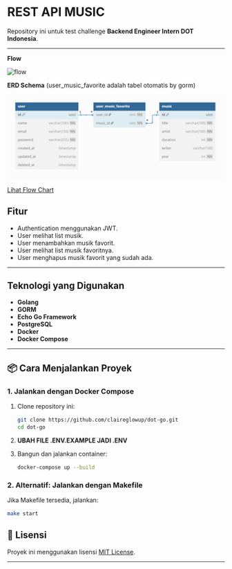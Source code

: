 <!-- @format -->

# **REST API MUSIC**

Repository ini untuk test challenge **Backend Engineer Intern DOT Indonesia**.

---

**Flow**

![flow](https://i.pinimg.com/736x/c8/1d/4b/c81d4b034203100c3e9d13c8ca3d4d80.jpg)

**ERD Schema**
(user_music_favorite adalah tabel otomatis by gorm)

![erd](dot.png)

[Lihat Flow Chart](https://miro.com/app/board/uXjVIx8lumg=/?moveToWidget=3458764629378649791&cot=14)

## **Fitur**

- Authentication menggunakan JWT.
- User melihat list musik.
- User menambahkan musik favorit.
- User melihat list musik favoritnya.
- User menghapus musik favorit yang sudah ada.

---

## **Teknologi yang Digunakan**

- **Golang**
- **GORM**
- **Echo Go Framework**
- **PostgreSQL**
- **Docker**
- **Docker Compose**

---

## **📦 Cara Menjalankan Proyek**

### **1. Jalankan dengan Docker Compose**

1. Clone repository ini:
   ```bash
   git clone https://github.com/claireglowup/dot-go.git
   cd dot-go
   ```
2. **UBAH FILE .ENV.EXAMPLE JADI .ENV**

3. Bangun dan jalankan container:
   ```bash
   docker-compose up --build
   ```

### **2. Alternatif: Jalankan dengan Makefile**

Jika Makefile tersedia, jalankan:

```bash
make start
```

## **📜 Lisensi**

Proyek ini menggunakan lisensi [MIT License](LICENSE).

---
